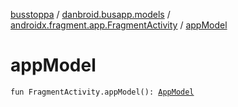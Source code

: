 [busstoppa](../../index.md) / [danbroid.busapp.models](../index.md) / [androidx.fragment.app.FragmentActivity](index.md) / [appModel](./app-model.md)

# appModel

`fun FragmentActivity.appModel(): `[`AppModel`](../-app-model/index.md)